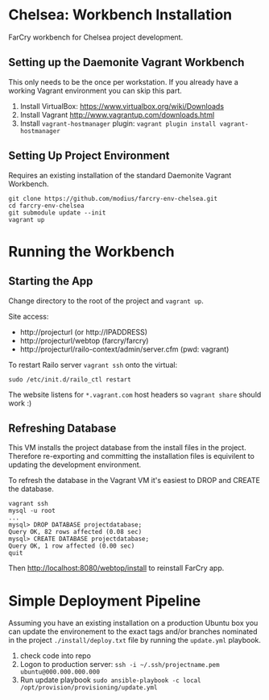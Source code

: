 # Chelsea: Workbench Installation

FarCry workbench for Chelsea project development.

## Setting up the Daemonite Vagrant Workbench

This only needs to be the once per workstation. If you already have a working Vagrant environment you can skip this part.

1.  Install VirtualBox: https://www.virtualbox.org/wiki/Downloads
2.  Install Vagrant http://www.vagrantup.com/downloads.html
3.  Install `vagrant-hostmanager` plugin:
    `vagrant plugin install vagrant-hostmanager`


## Setting Up Project Environment

Requires an existing installation of the standard Daemonite Vagrant Workbench.

    git clone https://github.com/modius/farcry-env-chelsea.git
    cd farcry-env-chelsea
    git submodule update --init
    vagrant up



# Running the Workbench

## Starting the App 

Change directory to the root of the project and `vagrant up`.  

Site access:

- http://projecturl (or http://IPADDRESS)
- http://projecturl/webtop (farcry/farcry)
- http://projecturl/railo-context/admin/server.cfm (pwd: vagrant)

To restart Railo server `vagrant ssh` onto the virtual:

```
sudo /etc/init.d/railo_ctl restart
```

The website listens for `*.vagrant.com` host headers so `vagrant share` should work :)

## Refreshing Database

This VM installs the project database from the install files in the project.
Therefore re-exporting and committing the installation files is equivilent to
updating the development environment.

To refresh the database in the Vagrant VM it's easiest to DROP and CREATE the database.

```
vagrant ssh
mysql -u root
...
mysql> DROP DATABASE projectdatabase;
Query OK, 82 rows affected (0.08 sec)
mysql> CREATE DATABASE projectdatabase;
Query OK, 1 row affected (0.00 sec)
quit
```

Then <http://localhost:8080/webtop/install> to reinstall FarCry app.


# Simple Deployment Pipeline

Assuming you have an existing installation on a production Ubuntu box you can update the environement to the exact tags and/or branches nominated in the project `./install/deploy.txt` file by running the `update.yml` playbook.

1.  check code into repo
2.  Logon to production server:
    `ssh -i ~/.ssh/projectname.pem ubuntu@000.000.000.000`
3.  Run update playbook
    `sudo ansible-playbook -c local /opt/provision/provisioning/update.yml`


